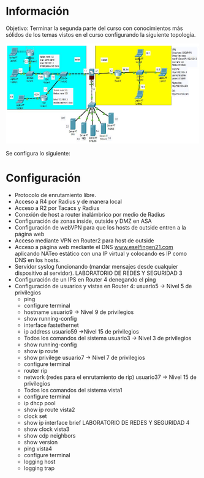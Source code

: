 # Información

Objetivo: Terminar la segunda parte del curso con conocimientos más sólidos de los temas vistos en el curso configurando la siguiente topología. 

![alt text](https://github.com/mxjesus/Cisco-Packet-Tracer/blob/main/Temas%20Selectos%20de%20Ingenier%C3%ADa%20en%20Computaci%C3%B3n%20III%20(CCNP)/Topolog%C3%ADa.png?raw=true)

Se configura lo siguiente:

# Configuración

* Protocolo de enrutamiento libre.
* Acceso a R4 por Radius y de manera local
* Acceso a R2 por Tacacs y Radius
* Conexión de host a router inalámbrico por medio de Radius
* Configuración de zonas inside, outside y DMZ en ASA
* Configuración de webVPN para que los hosts de outside entren a la página web
* Acceso mediante VPN en Router2 para host de outside
* Acceso a página web mediante el DNS www.eselfingen21.com aplicando NATeo estático con una IP virtual y colocando es IP como DNS en los hosts.
* Servidor syslog funcionando (mandar mensajes desde cualquier dispositivo al servidor).
LABORATORIO DE REDES Y SEGURIDAD 3
* Configuración de un IPS en Router 4 denegando el ping
* Configuración de usuarios y vistas en Router 4:
    usuario5 -> Nivel 5 de privilegios
    * ping
    * configure terminal
    * hostname
    usuario9 -> Nivel 9 de privilegios
    * show running-config
    * interface fastethernet
    * ip address
    usuario59 ->Nivel 15 de privilegios
    * Todos los comandos del sistema
    usuario3 -> Nivel 3 de privilegios
    * show running-config
    * show ip route
    * show privilege
    usuario7 -> Nivel 7 de privilegios
    * configure terminal
    * router rip
    * network (redes para el enrutamiento de rip)
    usuario37 -> Nivel 15 de privilegios
    * Todos los comandos del sistema
    vista1
    * configure terminal
    * ip dhcp pool
    * show ip route
    vista2
    * clock set
    * show ip interface brief
    LABORATORIO DE REDES Y SEGURIDAD 4
    * show clock
    vista3
    * show cdp neighbors
    * show version
    * ping
    vista4
    * configure terminal
    * logging host
    * logging trap
